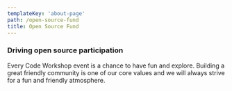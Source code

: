 ```yaml
---
templateKey: 'about-page'
path: /open-source-fund
title: Open Source Fund
---
```

### Driving open source participation
Every Code Workshop event is a chance to have fun and explore. Building a great friendly community
is one of our core values and we will always strive for a fun and friendly atmosphere.
